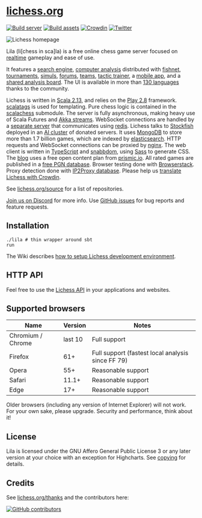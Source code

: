 # [lichess.org](https://lichess.org)

[![Build server](https://github.com/ornicar/lila/workflows/Build%20server/badge.svg)](https://github.com/ornicar/lila/actions?query=workflow%3A%22Build+server%22)
[![Build assets](https://github.com/ornicar/lila/workflows/Build%20assets/badge.svg)](https://github.com/ornicar/lila/actions?query=workflow%3A%22Build+assets%22)
[![Crowdin](https://d322cqt584bo4o.cloudfront.net/lichess/localized.svg)](https://crowdin.com/project/lichess)
[![Twitter](https://img.shields.io/badge/Twitter-%40lichess-blue.svg)](https://twitter.com/lichess)

<img src="https://raw.githubusercontent.com/ornicar/lila/master/public/images/home-bicolor.png" alt="Lichess homepage" title="Lichess comes with light and dark theme, this screenshot shows both." />

Lila (li[chess in sca]la) is a free online chess game server focused on [realtime](https://lichess.org/games) gameplay and ease of use.

It features a [search engine](https://lichess.org/games/search),
[computer analysis](https://lichess.org/ief49lif) distributed with [fishnet](https://github.com/niklasf/fishnet),
[tournaments](https://lichess.org/tournament),
[simuls](https://lichess.org/simul),
[forums](https://lichess.org/forum),
[teams](https://lichess.org/team),
[tactic trainer](https://lichess.org/training),
a [mobile app](https://lichess.org/mobile),
and a [shared analysis board](https://lichess.org/study).
The UI is available in more than [130 languages](https://crowdin.com/project/lichess) thanks to the community.

Lichess is written in [Scala 2.13](https://www.scala-lang.org/),
and relies on the [Play 2.8](https://www.playframework.com/) framework.
[scalatags](https://com-lihaoyi.github.io/scalatags/) is used for templating.
Pure chess logic is contained in the [scalachess](https://github.com/ornicar/scalachess) submodule.
The server is fully asynchronous, making heavy use of Scala Futures and [Akka streams](https://akka.io).
WebSocket connections are handled by a [separate server](https://github.com/ornicar/lila-ws) that communicates using [redis](https://redis.io/).
Lichess talks to [Stockfish](https://stockfishchess.org/) deployed in an [AI cluster](https://github.com/niklasf/fishnet) of donated servers.
It uses [MongoDB](https://mongodb.org) to store more than 1.7 billion games, which are indexed by [elasticsearch](https://github.com/elastic/elasticsearch).
HTTP requests and WebSocket connections can be proxied by [nginx](https://nginx.org).
The web client is written in [TypeScript](https://www.typescriptlang.org/) and [snabbdom](https://github.com/snabbdom/snabbdom), using [Sass](https://sass-lang.com/) to generate CSS.
The [blog](https://lichess.org/blog) uses a free open content plan from [prismic.io](https://prismic.io).
All rated games are published in a [free PGN database](https://database.lichess.org).
Browser testing done with [Browserstack](https://www.browserstack.com).
Proxy detection done with [IP2Proxy database](https://www.ip2location.com/database/ip2proxy).
Please help us [translate Lichess with Crowdin](https://crowdin.com/project/lichess).

See [lichess.org/source](https://lichess.org/source) for a list of repositories.

[Join us on Discord](https://discord.gg/lichess) for more info.
Use [GitHub issues](https://github.com/ornicar/lila/issues) for bug reports and feature requests.

## Installation

```
./lila # thin wrapper around sbt
run
```

The Wiki describes [how to setup Lichess development environment](https://github.com/ornicar/lila/wiki/Lichess-Development-Onboarding).

## HTTP API

Feel free to use the [Lichess API](https://lichess.org/api) in your applications and websites.

## Supported browsers

| Name              | Version | Notes                                             |
| ----------------- | ------- | ------------------------------------------------- |
| Chromium / Chrome | last 10 | Full support                                      |
| Firefox           | 61+     | Full support (fastest local analysis since FF 79) |
| Opera             | 55+     | Reasonable support                                |
| Safari            | 11.1+   | Reasonable support                                |
| Edge              | 17+     | Reasonable support                                |

Older browsers (including any version of Internet Explorer) will not work.
For your own sake, please upgrade. Security and performance, think about it!

## License

Lila is licensed under the GNU Affero General Public License 3 or any later
version at your choice with an exception for Highcharts. See [copying](https://github.com/ornicar/lila/blob/master/COPYING.md) for
details.

## Credits

See [lichess.org/thanks](https://lichess.org/thanks) and the contributors here:

[![GitHub contributors](https://contrib.rocks/image?repo=ornicar/lila)](https://github.com/ornicar/lila/graphs/contributors)
